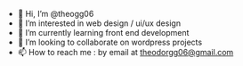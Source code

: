 - 👋 Hi, I’m @theogg06
- 👀 I’m interested in web design / ui/ux design
- 🌱 I’m currently learning front end development 
- 💞️ I’m looking to collaborate on wordpress projects
- 📫 How to reach me : by email at theodorgg06@gmail.com

<!---
theogg06/theogg06 is a ✨ special ✨ repository because its `README.md` (this file) appears on your GitHub profile.
You can click the Preview link to take a look at your changes.
--->
